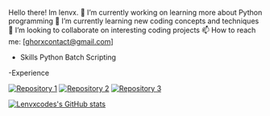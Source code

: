 Hello there! Im lenvx. 
🔭 I’m currently working on learning more about Python programming
🌱 I’m currently learning new coding concepts and techniques
👯 I’m looking to collaborate on interesting coding projects
📫 How to reach me: [ghorxcontact@gmail.com]

- Skills
Python
Batch Scripting

-Experience

[![Repository 1](https://github-readme-stats.vercel.app/api/pin/?username=lenvxcodes&repo=lenvxshell2)](https://github.com/lenvxcodes/repository-1)
[![Repository 2](https://github-readme-stats.vercel.app/api/pin/?username=lenvxcodes&mindemg)](https://github.com/lenvxcodes/repository-2)
[![Repository 3](https://github-readme-stats.vercel.app/api/pin/?username=lenvxcodes&repo=webhookpy)](https://github.com/lenvxcodes/repository-3)




[![Lenvxcodes's GitHub stats](https://github-readme-stats.vercel.app/api?username=lenvxcodes)](https://github.com/anuraghazra/github-readme-stats)

